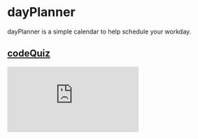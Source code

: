 # dayPlanner

dayPlanner is a simple calendar to help schedule your workday.

## [codeQuiz](https://xtasherx.github.io/dayPlanner/)

![Image alt text](https://github.com/xtasherx/dayPlanner/blob/master/index.html)
